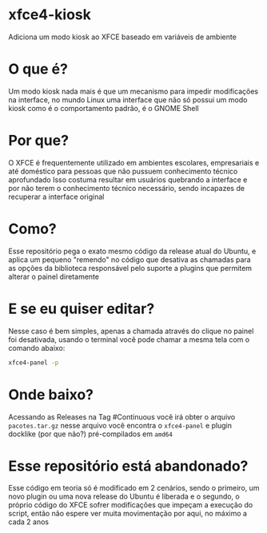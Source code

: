 # xfce4-kiosk
Adiciona um modo kiosk ao XFCE baseado em variáveis de ambiente

# O que é?

Um modo kiosk nada mais é que um mecanismo para impedir modificações na interface, no mundo Linux uma interface que não só possui um modo kiosk como é o comportamento padrão, é o GNOME Shell

# Por que?

O XFCE é frequentemente utilizado em ambientes escolares, empresariais e até doméstico para pessoas que não pussuem conhecimento técnico aprofundado
Isso costuma resultar em usuários quebrando a interface e por não terem o conhecimento técnico necessário, sendo incapazes de recuperar a interface original

# Como?

Esse repositório pega o exato mesmo código da release atual do Ubuntu, e aplica um pequeno "remendo" no código que desativa as chamadas para as opções da biblioteca responsável pelo suporte a plugins que permitem alterar o painel diretamente

# E se eu quiser editar?

Nesse caso é bem simples, apenas a chamada através do clique no painel foi desativada, usando o terminal você pode chamar a mesma tela com o comando abaixo:

```bash
xfce4-panel -p
```

# Onde baixo?

Acessando as Releases na Tag #Continuous você irá obter o arquivo `pacotes.tar.gz` nesse arquivo você encontra o `xfce4-panel` e plugin docklike (por que não?) pré-compilados em `amd64`

# Esse repositório está abandonado?

Esse código em teoria só é modificado em 2 cenários, sendo o primeiro, um novo plugin ou uma nova release do Ubuntu é liberada e o segundo, o próprio código do XFCE sofrer modificações que impeçam a execução do script, então não espere ver muita movimentação por aqui, no máximo a cada 2 anos
